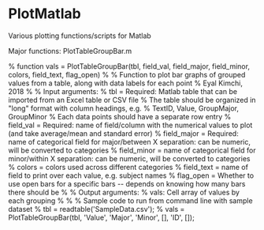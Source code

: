 # PlotMatlab
Various plotting functions/scripts for Matlab

Major functions:
PlotTableGroupBar.m

% function vals = PlotTableGroupBar(tbl, field_val, field_major, field_minor, colors, field_text, flag_open)
% 
% Function to plot bar graphs of grouped values from a table, along with data labels for each point
% Eyal Kimchi, 2018
%
% Input arguments:
% tbl = Required: Matlab table that can be imported from an Excel table or CSV file
%     The table should be organized in "long" format with column headings, e.g.
%     TextID, Value, GroupMajor, GroupMinor
%     Each data points should have a separate row entry
% field_val = Required: name of field/column with the numerical values to plot (and take average/mean and standard error)
% field_major = Required: name of categorical field for major/between X separation: can be numeric, will be converted to categories
% field_minor = name of categorical field for minor/within X separation: can be numeric, will be converted to categories
% colors = colors used across different categories
% field_text = name of field to print over each value, e.g. subject names
% flag_open = Whether to use open bars for a specific bars -- depends on knowing how many bars there should be
% 
% Output arguments:
% vals: Cell array of values by each grouping
%
% % Sample code to run from command line with sample dataset
% tbl = readtable('SampleData.csv');
% vals = PlotTableGroupBar(tbl, 'Value', 'Major', 'Minor', [], 'ID', []);

